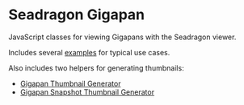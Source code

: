 Seadragon Gigapan
=================

JavaScript classes for viewing Gigapans with the Seadragon viewer.

Includes several [examples](http://cmu-create-lab.github.io/seadragon-gigapan/examples.html) for typical use cases.

Also includes two helpers for generating thumbnails:

  * [Gigapan Thumbnail Generator](http://cmu-create-lab.github.io/seadragon-gigapan/thumbnail_generator.html)
  * [Gigapan Snapshot Thumbnail Generator](http://cmu-create-lab.github.io/seadragon-gigapan/snapshot_thumbnail_generator.html)
